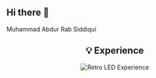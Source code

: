 ## Hi there 👋
Muhammad Abdur Rab Siddiqui
<!-- Retro LED Signboard Experience -->
<h2 align="center">💡 Experience</h2>

<p align="center">
  <img src="https://readme-typing-svg.herokuapp.com?font=Press+Start+2P&size=18&duration=2500&pause=1000&color=00FF00&center=true&vCenter=true&width=600&lines=Summer+2025%3A+Software+QA+Intern;@Black+Box+Labz;EEG+Software+Programmer;@University+of+Alberta;Undergraduate+Researcher;FANUC+Robotics+Project" alt="Retro LED Experience" />
</p>




<!--
**AbdurRabSiddiqui/AbdurRabSiddiqui** is a ✨ _special_ ✨ repository because its `README.md` (this file) appears on your GitHub profile.

Here are some ideas to get you started:

- 🔭 I’m currently working on ...
- 🌱 I’m currently learning ...
- 👯 I’m looking to collaborate on ...
- 🤔 I’m looking for help with ...
- 💬 Ask me about ...
- 📫 How to reach me: ...
- 😄 Pronouns: ...
- ⚡ Fun fact: ...
-->
